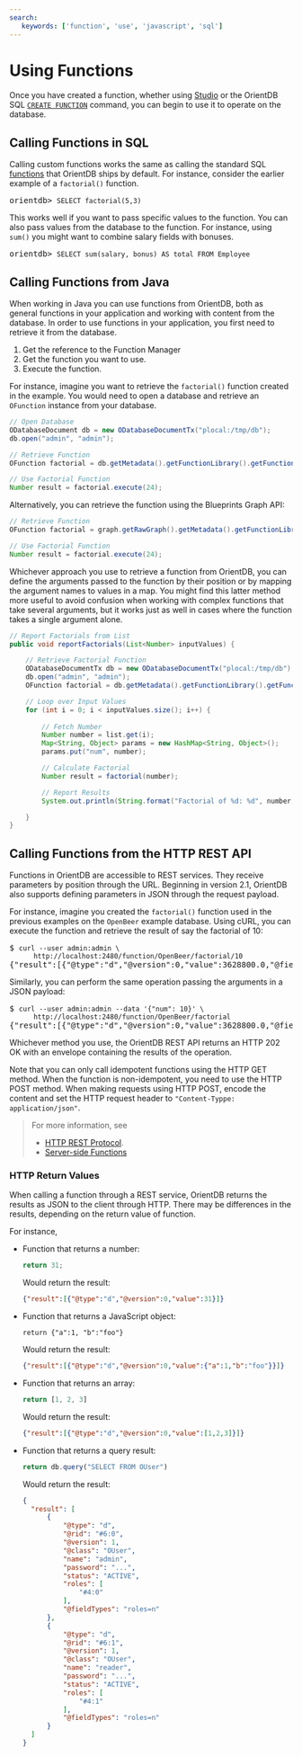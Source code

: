 ```yaml
---
search:
   keywords: ['function', 'use', 'javascript', 'sql']
---
```


# Using Functions

Once you have created a function, whether using [Studio](Studio-Functions.md) or the OrientDB SQL [`CREATE FUNCTION`](SQL-Create-Function.md) command, you can begin to use it to operate on the database.

## Calling Functions in SQL

Calling custom functions works the same as calling the standard SQL [functions](SQL-Functions.md) that OrientDB ships by default.  For instance, consider the earlier example of a `factorial()` function.

<pre>
orientdb> <code class="lang-sql userinput">SELECT factorial(5,3)</code>
</pre>

This works well if you want to pass specific values to the function.  You can also pass values from the database to the function.  For instance, using `sum()` you might want to combine salary fields with bonuses.

<pre>
orientdb> <code class="lang-sql userinput">SELECT sum(salary, bonus) AS total FROM Employee</code>
</pre>


## Calling Functions from Java

When working in Java you can use functions from OrientDB, both as general functions in your application and working with content from the database.  In order to use functions in your application, you first need to retrieve it from the database.

1. Get the reference to the Function Manager
1. Get the function you want to use.
1. Execute the function.

For instance, imagine you want to retrieve the `factorial()` function created in the example.  You would need to open a database and retrieve an `OFunction` instance from your database.

```java
// Open Database
ODatabaseDocument db = new ODatabaseDocumentTx("plocal:/tmp/db");
db.open("admin", "admin");

// Retrieve Function
OFunction factorial = db.getMetadata().getFunctionLibrary().getFunction("factorial");

// Use Factorial Function
Number result = factorial.execute(24);
```

Alternatively, you can retrieve the function using the Blueprints Graph API:

```java
// Retrieve Function
OFunction factorial = graph.getRawGraph().getMetadata().getFunctionLibrary().getFunction("factorial");

// Use Factorial Function
Number result = factorial.execute(24);
```

Whichever approach you use to retrieve a function from OrientDB, you can define the arguments passed to the function by their position or by mapping the argument names to values in a map.  You might find this latter method more useful to avoid confusion when working with complex functions that take several arguments, but it works just as well in cases where the function takes a single argument alone.

```java
// Report Factorials from List
public void reportFactorials(List<Number> inputValues) {

	// Retrieve Factorial Function
	ODatabaseDocumentTx db = new ODatabaseDocumentTx("plocal:/tmp/db");
	db.open("admin", "admin");
	OFunction factorial = db.getMetadata().getFunctionLibrary().getFunction("factorial");

	// Loop over Input Values
	for (int i = 0; i < inputValues.size(); i++) {
		
		// Fetch Number
		Number number = list.get(i);
		Map<String, Object> params = new HashMap<String, Object>();
		params.put("num", number);

		// Calculate Factorial
		Number result = factorial(number);

		// Report Results
		System.out.println(String.format("Factorial of %d: %d", number, result));

	}
}
```

## Calling Functions from the HTTP REST API

Functions in OrientDB are accessible to REST services.  They receive parameters by position through the URL.  Beginning in version 2.1, OrientDB also supports defining parameters in JSON through the request payload.

For instance, imagine you created the `factorial()` function used in the previous examples on the `OpenBeer` example database.  Using cURL, you can execute the function and retrieve the result of say the factorial of 10:

<pre>
$ <code class="lang-sh userinput">curl --user admin:admin \
      http://localhost:2480/function/OpenBeer/factorial/10</code>
{"result":[{"@type":"d","@version":0,"value":3628800.0,"@fieldTypes":"value=d"}]}
</pre>

Similarly, you can perform the same operation passing the arguments in a JSON payload:

<pre>
$ <code class="lang-sh userinput">curl --user admin:admin --data '{"num": 10}' \
      http://localhost:2480/function/OpenBeer/factorial</code>
{"result":[{"@type":"d","@version":0,"value":3628800.0,"@fieldTypes":"value=d"}]
</pre>

Whichever method you use, the OrientDB REST API returns an HTTP 202 OK with an envelope containing the results of the operation.

Note that you can only call idempotent functions using the HTTP GET method.  When the function is non-idempotent, you need to use the HTTP POST method.  When making requests using HTTP POST, encode the content and set the HTTP request header to `"Content-Typpe: application/json"`.


>For more information, see 
>- [HTTP REST Protocol](OrientDB-REST.md#function). 
>- [Server-side Functions](Functions-Server.md)

### HTTP Return Values 

When calling a function through a REST service, OrientDB returns the results as JSON to the client through HTTP.  There may be differences in the results, depending on the return value of function.

For instance,

- Function that returns a number:

  ```javascript
  return 31;
  ```

  Would return the result:

  ```json
  {"result":[{"@type":"d","@version":0,"value":31}]}
  ```

- Function that returns a JavaScript object:

  ```
  return {"a":1, "b":"foo"}
  ```

  Would return the result:

  ```json
  {"result":[{"@type":"d","@version":0,"value":{"a":1,"b":"foo"}}]}
  ```

- Function that returns an array:

  ```javascript
  return [1, 2, 3]
  ```

  Would return the result:

  ```json
  {"result":[{"@type":"d","@version":0,"value":[1,2,3]}]}
  ```

- Function that returns a query result:

  ```javascript
  return db.query("SELECT FROM OUser")
  ```

  Would return the result:

  ```json
  {
    "result": [
        {
            "@type": "d",
            "@rid": "#6:0",
            "@version": 1,
            "@class": "OUser",
            "name": "admin",
            "password": "...",
            "status": "ACTIVE",
            "roles": [
                "#4:0"
            ],
            "@fieldTypes": "roles=n"
        },
        {
            "@type": "d",
            "@rid": "#6:1",
            "@version": 1,
            "@class": "OUser",
            "name": "reader",
            "password": "...",
            "status": "ACTIVE",
            "roles": [
                "#4:1"
            ],
            "@fieldTypes": "roles=n"
        }
    ]
  }
  ```
